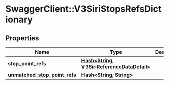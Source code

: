 # SwaggerClient::V3SiriStopsRefsDictionary

## Properties
Name | Type | Description | Notes
------------ | ------------- | ------------- | -------------
**stop_point_refs** | [**Hash&lt;String, V3SiriReferenceDataDetail&gt;**](V3SiriReferenceDataDetail.md) |  | [optional] 
**unmatched_stop_point_refs** | **Hash&lt;String, String&gt;** |  | [optional] 

